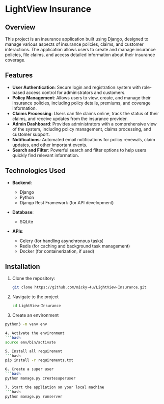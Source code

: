 # LightView Insurance

## Overview

This project is an insurance application built using Django, designed to manage various aspects of insurance policies, claims, and customer interactions. The application allows users to create and manage insurance policies, file claims, and access detailed information about their insurance coverage.

## Features

- **User Authentication**: Secure login and registration system with role-based access control for administrators and customers.
- **Policy Management**: Allows users to view, create, and manage their insurance policies, including policy details, premiums, and coverage information.
- **Claims Processing**: Users can file claims online, track the status of their claims, and receive updates from the insurance provider.
- **Admin Dashboard**: Provides administrators with a comprehensive view of the system, including policy management, claims processing, and customer support.
- **Notifications**: Automated email notifications for policy renewals, claim updates, and other important events.
- **Search and Filter**: Powerful search and filter options to help users quickly find relevant information.

## Technologies Used

- **Backend**:
  - Django
  - Python
  - Django Rest Framework (for API development)



- **Database**:
  - SQLite 

- **APIs**:
 
  - Celery (for handling asynchronous tasks)
  - Redis (for caching and background task management)
  - Docker (for containerization, if used)

## Installation

1. Clone the repository:
   ```bash
   git clone https://github.com/micky-4u/LightView-Insurance.git


2. Navigate to the project
   ```bash
   cd LightView-Insurance
   
3. Create an environment 
```bash 
python3 -m venv env

4. Activate the environment
```bash
source env/bin/activate

5. Install all requirement
```bash
pip install -r requirements.txt

6. Create a super user
```bash
python manage.py createsuperuser

7. Start the appliation on your local machine
```bash
python manage.py runserver

